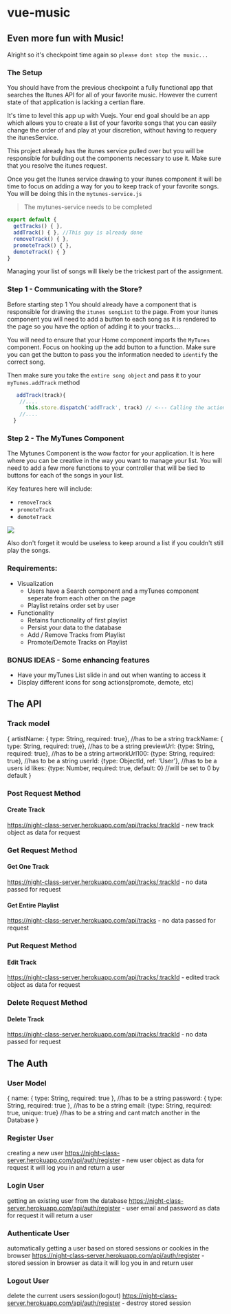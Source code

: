 # vue-music

## Even more fun with Music!

Alright so it's checkpoint time again so `please dont stop the music...`

### The Setup

You should have from the previous checkpoint a fully functional app that searches the Itunes API for all of your favorite music. However the current state of that application is lacking a certian flare.

It's time to level this app up with Vuejs. Your end goal should be an app which allows you to create a list of your favorite songs that you can easily change the order of and play at your discretion, without having to requery the itunesService.

This project already has the itunes service pulled over but you will be responsible for building out the components necessary to use it. Make sure that you resolve the itunes request.

Once you get the Itunes service drawing to your itunes component it will be time to focus on adding a way for you to keep track of your favorite songs. You will be doing this in the `mytunes-service.js`

> The mytunes-service needs to be completed 

```javascript
export default {
  getTracks() { },
  addTrack() { }, //This guy is already done
  removeTrack() { },
  promoteTrack() { },
  demoteTrack() { }
}
```
Managing your list of songs will likely be the trickest part of the assignment. 

### Step 1 -  Communicating with the Store? 

Before starting step 1 You should already have a component that is responsible for drawing the `itunes songList` to the page. From your itunes component you will need to add a button to each song as it is rendered to the page so you have the option of adding it to your tracks....

You will need to ensure that your Home component imports the `MyTunes` component. Focus on hooking up the add button to a function. Make sure you can get the button to pass you the information needed to `identify` the correct song.

Then make sure you take the `entire song object` and pass it to your `myTunes.addTrack` method

```javascript
   addTrack(track){
    //....
      this.store.dispatch('addTrack', track) // <--- Calling the action in our store
    //....
  }
```


### Step 2 - The MyTunes Component 

The Mytunes Component is the wow factor for your application. It is here where you can be creative in the way you want to manage your list. You will need to add a few more functions to your controller that will be tied to buttons for each of the songs in your list. 

Key features here will include:
- `removeTrack`
- `promoteTrack`
- `demoteTrack`

<div>
  <img src="https://bcw.blob.core.windows.net/public/img/mytunes2.jpg" />
</div>

Also don't forget it would be useless to keep around a list if you couldn't still play the songs.

### Requirements:
  - Visualization
      - Users have a Search component and a myTunes component seperate from each other on the page
      - Playlist retains order set by user
  - Functionality
      - Retains functionality of first playlist
      - Persist your data to the database
      - Add / Remove Tracks from Playlist
      - Promote/Demote Tracks on Playlist


### BONUS IDEAS - Some enhancing features 
- Have your myTunes List slide in and out when wanting to access it
- Display different icons for song actions(promote, demote, etc)


## The API

### Track model
{
    artistName: { type: String, required: true},      //has to be a string
    trackName: { type: String, required: true},       //has to be a string
    previewUrl: {type: String, required: true},       //has to be a string
    artworkUrl100: {type: String, required: true},    //has to be a string
    userId: {type: ObjectId, ref: 'User'},            //has to be a users id
    likes: {type: Number, required: true, default: 0} //will be set to 0 by default
}

### Post Request Method

#### Create Track
https://night-class-server.herokuapp.com/api/tracks/:trackId - new track object as data for request


### Get Request Method

#### Get One Track
https://night-class-server.herokuapp.com/api/tracks/:trackId - no data passed for request

#### Get Entire Playlist 
https://night-class-server.herokuapp.com/api/tracks - no data passed for request


### Put Request Method

#### Edit Track
https://night-class-server.herokuapp.com/api/tracks/:trackId - edited track object as data for request


### Delete Request Method

#### Delete Track
https://night-class-server.herokuapp.com/api/tracks/:trackId - no data passed for request


## The Auth

### User Model
{
    name: { type: String, required: true },             //has to be a string
    password: { type: String, required: true },         //has to be a string
    email: {type: String, required: true, unique: true} //has to be a string and cant match another in the Database
}

### Register User
creating a new user
https://night-class-server.herokuapp.com/api/auth/register - new user object as data for request it will log you in and return a user


### Login User
getting an existing user from the database
https://night-class-server.herokuapp.com/api/auth/register - user email and password as data for request it will return a user


### Authenticate User
automatically getting a user based on stored sessions or cookies in the browser
https://night-class-server.herokuapp.com/api/auth/register - stored session in browser as data it will log you in and return user


### Logout User
delete the current users session(logout)
https://night-class-server.herokuapp.com/api/auth/register - destroy stored session
